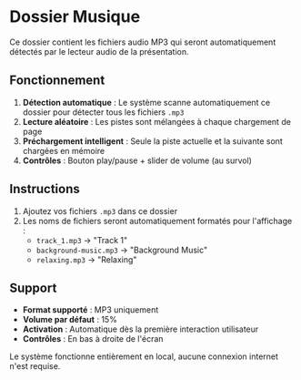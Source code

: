 # Dossier Musique

Ce dossier contient les fichiers audio MP3 qui seront automatiquement détectés par le lecteur audio de la présentation.

## Fonctionnement

1. **Détection automatique** : Le système scanne automatiquement ce dossier pour détecter tous les fichiers `.mp3`
2. **Lecture aléatoire** : Les pistes sont mélangées à chaque chargement de page
3. **Préchargement intelligent** : Seule la piste actuelle et la suivante sont chargées en mémoire
4. **Contrôles** : Bouton play/pause + slider de volume (au survol)

## Instructions

1. Ajoutez vos fichiers `.mp3` dans ce dossier
2. Les noms de fichiers seront automatiquement formatés pour l'affichage :
   - `track_1.mp3` → "Track 1"
   - `background-music.mp3` → "Background Music"
   - `relaxing.mp3` → "Relaxing"

## Support

- **Format supporté** : MP3 uniquement
- **Volume par défaut** : 15%
- **Activation** : Automatique dès la première interaction utilisateur
- **Contrôles** : En bas à droite de l'écran

Le système fonctionne entièrement en local, aucune connexion internet n'est requise.